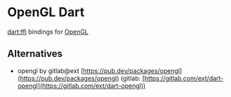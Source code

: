 # OpenGL Dart

[dart:ffi](https://dart.dev/guides/libraries/c-interop) bindings for [OpenGL](https://opengl.org/)

## Alternatives

* opengl by gitlab@ext [https://pub.dev/packages/opengl](https://pub.dev/packages/opengl) (gitlab: [https://gitlab.com/ext/dart-opengl](https://gitlab.com/ext/dart-opengl))
